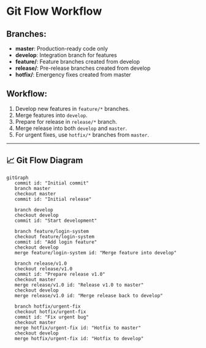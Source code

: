 # Git Flow Workflow

## Branches:

- **master**: Production-ready code only  
- **develop**: Integration branch for features  
- **feature/**: Feature branches created from develop  
- **release/**: Pre-release branches created from develop  
- **hotfix/**: Emergency fixes created from master  

## Workflow:

1. Develop new features in `feature/*` branches.  
2. Merge features into `develop`.  
3. Prepare for release in `release/*` branch.  
4. Merge release into both `develop` and `master`.  
5. For urgent fixes, use `hotfix/*` branches from `master`.  

---

## 📈 Git Flow Diagram

```mermaid
gitGraph
   commit id: "Initial commit"
   branch master
   checkout master
   commit id: "Initial release"

   branch develop
   checkout develop
   commit id: "Start development"

   branch feature/login-system
   checkout feature/login-system
   commit id: "Add login feature"
   checkout develop
   merge feature/login-system id: "Merge feature into develop"

   branch release/v1.0
   checkout release/v1.0
   commit id: "Prepare release v1.0"
   checkout master
   merge release/v1.0 id: "Release v1.0 to master"
   checkout develop
   merge release/v1.0 id: "Merge release back to develop"

   branch hotfix/urgent-fix
   checkout hotfix/urgent-fix
   commit id: "Fix urgent bug"
   checkout master
   merge hotfix/urgent-fix id: "Hotfix to master"
   checkout develop
   merge hotfix/urgent-fix id: "Hotfix to develop"
